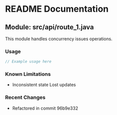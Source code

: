 # README Documentation

## Module: src/api/route_1.java

This module handles concurrency issues operations.

### Usage

```java
// Example usage here
```

### Known Limitations

- Inconsistent state Lost updates

### Recent Changes

- Refactored in commit 96b9e332

